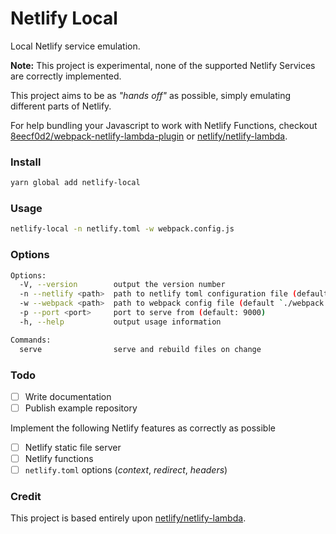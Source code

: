 # Netlify Local
Local Netlify service emulation.

**Note:** This project is experimental, none of the supported Netlify Services are correctly implemented.

This project aims to be as _"hands off"_ as possible, simply emulating different parts of Netlify.

For help bundling your Javascript to work with Netlify Functions, checkout [8eecf0d2/webpack-netlify-lambda-plugin](https://github.com/8eecf0d2/webpack-netlify-lambda-plugin) or [netlify/netlify-lambda](https://github.com/netlify/netlify-lambda).

### Install
```bash
yarn global add netlify-local
```

### Usage
```bash
netlify-local -n netlify.toml -w webpack.config.js
```

### Options
```bash
Options:
  -V, --version        output the version number
  -n --netlify <path>  path to netlify toml configuration file (default `./netlify.toml`)
  -w --webpack <path>  path to webpack config file (default `./webpack.config.js`)
  -p --port <port>     port to serve from (default: 9000)
  -h, --help           output usage information

Commands:
  serve                serve and rebuild files on change
```

### Todo

- [ ] Write documentation
- [ ] Publish example repository

Implement the following Netlify features as correctly as possible

- [ ] Netlify static file server
- [ ] Netlify functions
- [ ] `netlify.toml` options (_context_, _redirect_, _headers_)

### Credit

This project is based entirely upon [netlify/netlify-lambda](https://github.com/netlify/netlify-lambda).
